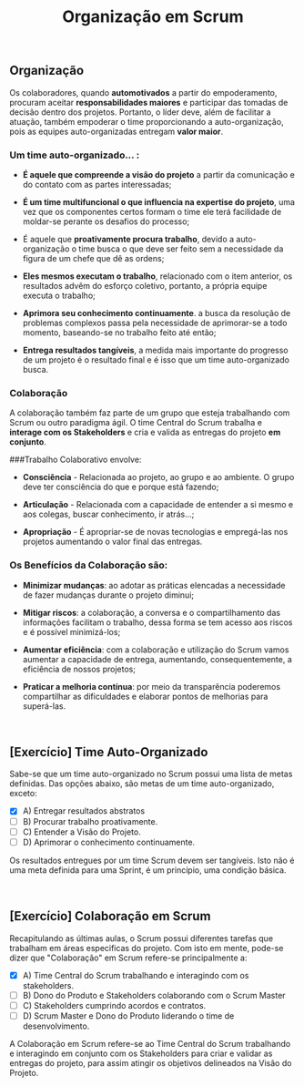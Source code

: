 <div align="center">

# Organização em Scrum

</div>

<br>

## Organização


Os colaboradores, quando **automotivados** a partir do empoderamento, procuram aceitar **responsabilidades maiores** e participar das tomadas de decisão dentro dos projetos. Portanto, o líder deve, além de facilitar a atuação, também empoderar o time proporcionando a auto-organização, pois as equipes auto-organizadas entregam **valor maior**.

### Um time auto-organizado... :

 - **É aquele que compreende a visão do projeto** a partir da comunicação e do contato com as partes interessadas;

 - **É um time multifuncional o que influencia na expertise do projeto**, uma vez que os componentes certos formam o time ele terá facilidade de moldar-se perante os desafios do processo;

 - É aquele que **proativamente procura trabalho**, devido a auto-organização o time busca o que deve ser feito sem a necessidade da figura de um chefe que dê as ordens;

 - **Eles mesmos executam o trabalho**, relacionado com o item anterior, os resultados advêm do esforço coletivo, portanto, a própria equipe executa o trabalho;

 - **Aprimora seu conhecimento continuamente**. a busca da resolução de problemas complexos passa pela necessidade de aprimorar-se a todo momento, baseando-se no trabalho feito até então;

 - **Entrega resultados tangíveis**, a medida mais importante do progresso de um projeto é o resultado final e é isso que um time auto-organizado busca.

### Colaboração

A colaboração também faz parte de um grupo que esteja trabalhando com Scrum ou outro paradigma ágil. O time Central do Scrum trabalha e **interage com os Stakeholders** e cria e valida as entregas do projeto **em conjunto**.

###Trabalho Colaborativo envolve:

 - **Consciência** - Relacionada ao projeto, ao grupo e ao ambiente. O grupo deve ter consciência do que e porque está fazendo;

 - **Articulação** - Relacionada com a capacidade de entender a si mesmo e aos colegas, buscar conhecimento, ir atrás...;

 - **Apropriação** - É apropriar-se de novas tecnologias e empregá-las nos projetos aumentando o valor final das entregas.

### Os Benefícios da Colaboração são:

 - **Minimizar mudanças**: ao adotar as práticas elencadas a necessidade de fazer mudanças durante o projeto diminui;

 - **Mitigar riscos**: a colaboração, a conversa e o compartilhamento das informações facilitam o trabalho, dessa forma se tem acesso aos riscos e é possível minimizá-los;

 - **Aumentar eficiência**: com a colaboração e utilização do Scrum vamos aumentar a capacidade de entrega, aumentando, consequentemente, a eficiência de nossos projetos;

 - **Praticar a melhoria contínua**: por meio da transparência poderemos compartilhar as dificuldades e elaborar pontos de melhorias para superá-las.

<br>

## [Exercício] Time Auto-Organizado

Sabe-se que um time auto-organizado no Scrum possui uma lista de metas definidas. Das opções abaixo, são metas de um time auto-organizado, exceto:

- [x] A) Entregar resultados abstratos
- [ ] B) Procurar trabalho proativamente.
- [ ] C) Entender a Visão do Projeto.
- [ ] D) Aprimorar o conhecimento continuamente.

Os resultados entregues por um time Scrum devem ser tangíveis. Isto não é uma meta definida para uma Sprint, é um princípio, uma condição básica.

<br>

## [Exercício] Colaboração em Scrum

Recapitulando as últimas aulas, o Scrum possui diferentes tarefas que trabalham em áreas especificas do projeto. Com isto em mente, pode-se dizer que "Colaboração" em Scrum refere-se principalmente a:

- [x] A) Time Central do Scrum trabalhando e interagindo com os stakeholders.
- [ ] B) Dono do Produto e Stakeholders colaborando com o Scrum Master
- [ ] C) Stakeholders cumprindo acordos e contratos.
- [ ] D) Scrum Master e Dono do Produto liderando o time de desenvolvimento.

A Colaboração em Scrum refere-se ao Time Central do Scrum trabalhando e interagindo em conjunto com os Stakeholders para criar e validar as entregas do projeto, para assim atingir os objetivos delineados na Visão do Projeto.